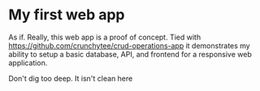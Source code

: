 # My first web app

As if. Really, this web app is a proof of concept. Tied with https://github.com/crunchytee/crud-operations-app it demonstrates my ability to setup a basic database, API, and frontend for a responsive web application. 

Don't dig too deep. It isn't clean here

